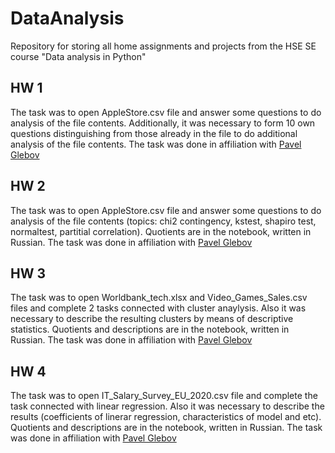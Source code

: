 # DataAnalysis
Repository for storing all home assignments and projects from the HSE SE course "Data analysis in Python"
## HW 1
The task was to open AppleStore.csv file and answer some questions to do analysis of the file contents. Additionally, it was necessary to form 10 own questions distinguishing from those already in the file to do additional analysis of the file contents. The task was done in affiliation with [Pavel Glebov](https://github.com/psok712)
## HW 2
The task was to open AppleStore.csv file and answer some questions to do analysis of the file contents (topics: chi2 contingency,  kstest, shapiro test, normaltest, partitial correlation). Quotients are in the notebook, written in Russian. The task was done in affiliation with [Pavel Glebov](https://github.com/psok712)
## HW 3
The task was to open Worldbank_tech.xlsx and Video_Games_Sales.csv files and complete 2 tasks connected with cluster anaylysis. Also it was necessary to describe the resulting clusters by means of descriptive statistics. Quotients and descriptions are in the notebook, written in Russian. The task was done in affiliation with [Pavel Glebov](https://github.com/psok712)
## HW 4
The task was to open IT_Salary_Survey_EU_2020.csv file and complete the task connected with linear regression. Also it was necessary to describe the results (coefficients of linerar regression, characteristics of model and etc). Quotients and descriptions are in the notebook, written in Russian. The task was done in affiliation with [Pavel Glebov](https://github.com/psok712)

